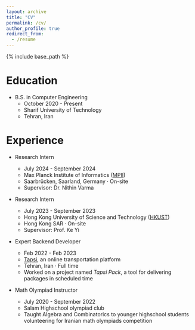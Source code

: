 ```yaml
---
layout: archive
title: "CV"
permalink: /cv/
author_profile: true
redirect_from:
  - /resume
---
```


{% include base_path %}

Education
======
* B.S. in Computer Engineering
    * October 2020 - Present
    * Sharif University of Technology
    * Tehran, Iran

Experience
======

* Research Intern
  * July 2024 - September 2024
  * Max Planck Institute of Informatics ([MPII](https://www.mpi-inf.mpg.de/))
  * Saarbrücken, Saarland, Germany · On-site
  * Supervisor: Dr. Nithin Varma

* Research Intern
  * July 2023 - September 2023
  * Hong Kong University of Science and Technology ([HKUST](https://hkust.edu.hk))
  * Hong Kong SAR · On-site
  * Supervisor: Prof. Ke Yi

* Expert Backend Developer
    * Feb 2022 - Feb 2023
    * [Tapsi](https://www.linkedin.com/company/tapsi/about/), an online transportation platform
    * Tehran, Iran · Full time
    * Worked on a project named _Tapsi Pack_, a tool for delivering packages in scheduled time

* Math Olympiad Instructor
    * July 2020 - September 2022
    * Salam Highschool olympiad club
    * Taught Algebra and Combinatorics to younger highschool students volunteering for Iranian math olympiads competition

  